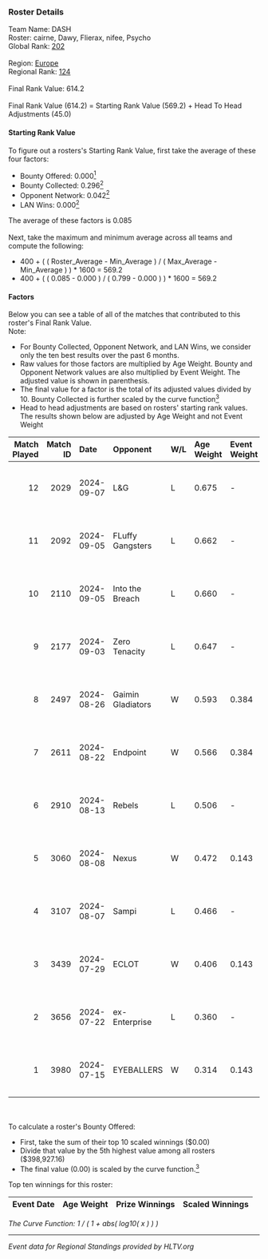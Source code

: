 ### Roster Details<br />
Team Name: DASH<br />
Roster: cairne, Dawy, Flierax, nifee, Psycho<br />
Global Rank: [202](../../standings_global_2024_11_25.md)<br />
<br />
Region: [Europe]( ../../standings_europe_2024_11_25.md)<br />
Regional Rank: [124]( ../../standings_europe_2024_11_25.md)<br />
<br />
Final Rank Value:  614.2<br />
<br />
Final Rank Value (614.2) = Starting Rank Value (569.2) + Head To Head Adjustments (45.0)<br />

#### Starting Rank Value<br />
To figure out a rosters's Starting Rank Value, first take the average of these four factors:<br />
- Bounty Offered: 0.000[<sup>1</sup>](#table2)
- Bounty Collected: 0.296[<sup>2</sup>](#table1)
- Opponent Network: 0.042[<sup>2</sup>](#table1)
- LAN Wins: 0.000[<sup>2</sup>](#table1)

The average of these factors is 0.085<br />
<br />
Next, take the maximum and minimum average across all teams and compute the following:<br />
- 400 + ( ( Roster_Average - Min_Average ) / ( Max_Average - Min_Average ) ) * 1600 = 569.2
- 400 + ( ( 0.085 - 0.000 ) / ( 0.799 - 0.000 ) ) * 1600 = 569.2


#### Factors<br />
Below you can see a table of all of the matches that contributed to this roster's Final Rank Value.<br />
Note:<br />

- For Bounty Collected, Opponent Network, and LAN Wins, we consider only the ten best results over the past 6 months.
- Raw values for those factors are multiplied by Age Weight. Bounty and Opponent Network values are also multiplied by Event Weight. The adjusted value is shown in parenthesis.
- The final value for a factor is the total of its adjusted values divided by 10. Bounty Collected is further scaled by the curve function[<sup>3</sup>](#curveFunction)
- Head to head adjustments are based on rosters' starting rank values. The results shown below are adjusted by Age Weight and not Event Weight
<span id="table1"></span><br />


| Match Played | Match ID | Date       | Opponent          | W/L | Age Weight | Event Weight | Bounty Collected | Opponent Network | LAN Wins  | H2H Adj. | Roster                               |
| -: | -: | :- | :- | :- | :- | :- | :- | :- | :- | -: | :- |
|           12 |     2029 | 2024-09-07 | L&G               | L   | 0.675      | -            | -                | -                | -         |    -5.80 | cairne, Dawy, Flierax, nifee, Psycho |
|           11 |     2092 | 2024-09-05 | FLuffy Gangsters  | L   | 0.662      | -            | -                | -                | -         |    -6.94 | cairne, Dawy, Flierax, nifee, Psycho |
|           10 |     2110 | 2024-09-05 | Into the Breach   | L   | 0.660      | -            | -                | -                | -         |    -2.87 | cairne, Dawy, Flierax, nifee, Psycho |
|            9 |     2177 | 2024-09-03 | Zero Tenacity     | L   | 0.647      | -            | -                | -                | -         |    -1.28 | cairne, Dawy, Flierax, nifee, Psycho |
|            8 |     2497 | 2024-08-26 | Gaimin Gladiators | W   | 0.593      | 0.384        | 0.017 (0.004)    | 0.713 (0.162)    | 0 (0.000) |    15.11 | cairne, Dawy, Flierax, nifee, Psycho |
|            7 |     2611 | 2024-08-22 | Endpoint          | W   | 0.566      | 0.384        | 0.038 (0.008)    | 0.636 (0.138)    | 0 (0.000) |    15.75 | cairne, Dawy, Flierax, nifee, Psycho |
|            6 |     2910 | 2024-08-13 | Rebels            | L   | 0.506      | -            | -                | -                | -         |    -2.29 | cairne, Dawy, Flierax, nifee, Psycho |
|            5 |     3060 | 2024-08-08 | Nexus             | W   | 0.472      | 0.143        | 0.267 (0.018)    | 0.669 (0.045)    | 0 (0.000) |    14.72 | cairne, Dawy, Flierax, nifee, Psycho |
|            4 |     3107 | 2024-08-07 | Sampi             | L   | 0.466      | -            | -                | -                | -         |    -0.98 | cairne, Dawy, Flierax, nifee, Psycho |
|            3 |     3439 | 2024-07-29 | ECLOT             | W   | 0.406      | 0.143        | 0.187 (0.011)    | 1.000 (0.058)    | 0 (0.000) |    12.70 | cairne, Dawy, Flierax, nifee, Psycho |
|            2 |     3656 | 2024-07-22 | ex-Enterprise     | L   | 0.360      | -            | -                | -                | -         |    -1.07 | cairne, Dawy, Flierax, nifee, Psycho |
|            1 |     3980 | 2024-07-15 | EYEBALLERS        | W   | 0.314      | 0.143        | 0.013 (0.001)    | 0.472 (0.021)    | 0 (0.000) |     7.91 | cairne, Dawy, Flierax, MERL, Psycho  |

<br />
<span id="table2"></span><br />
To calculate a roster's Bounty Offered:<br />

- First, take the sum of their top 10 scaled winnings ($0.00)
- Divide that value by the 5th highest value among all rosters ($398,927.16)
- The final value (0.00) is scaled by the curve function.[<sup>3</sup>](#curveFunction)

Top ten winnings for this roster:<br />

| Event Date | Age Weight | Prize Winnings | Scaled Winnings |
| :- | -: | :- | :- |


<span id="curveFunction"></span>_The Curve Function: 1 / ( 1 + abs( log10( x ) ) )_<br />

---
_Event data for Regional Standings provided by HLTV.org_<br />
